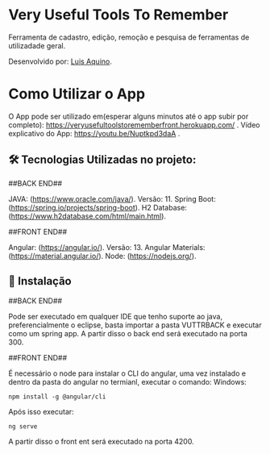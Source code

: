 # Very Useful Tools To Remember

Ferramenta de cadastro, edição, remoção e pesquisa de ferramentas de utilizadade geral.

Desenvolvido por: [Luis Aquino](https://www.linkedin.com/in/luis-eduardo-peixoto-de-aquino-941606132).

# Como Utilizar o App

O App pode ser utilizado em(esperar alguns minutos até o app subir por completo): https://veryusefultoolstorememberfront.herokuapp.com/ .
Vídeo explicativo do App: https://youtu.be/Nuptkpd3daA .

## 🛠 Tecnologias Utilizadas no projeto:
##BACK END##

JAVA: (https://www.oracle.com/java/). Versão: 11.
Spring Boot: (https://spring.io/projects/spring-boot).
H2 Database: (https://www.h2database.com/html/main.html).

##FRONT END##

Angular: (https://angular.io/). Versão: 13.
Angular Materials: (https://material.angular.io/).
Node: (https://nodejs.org/).

## 🚀 Instalação

##BACK END##

Pode ser executado em qualquer IDE que tenho suporte ao java, preferencialmente o eclipse, basta importar a pasta VUTTRBACK e executar como um spring app.
A partir disso o back end será executado na porta 300.

##FRONT END##

É necessário o node para instalar o CLI do angular, uma vez instalado e dentro da pasta do angular no termianl, executar o comando:
Windows:
```
npm install -g @angular/cli
```

Após isso executar:
```
ng serve
```
A partir disso o front ent será executado na porta 4200.